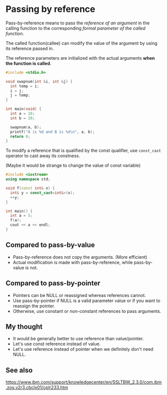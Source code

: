 # Passing by reference

Pass-by-reference means to pass the *reference of an argument* in the calling function to the corresponding *formal parameter of the called function*.

The called function(callee) can modify the value of the argument by using its reference passed in.

The reference parameters are initialized with the actual arguments **when the function is called**.

```c++
#include <stdio.h>

void swapnum(int &i, int &j) {
  int temp = i;
  i = j;
  j = temp;
}

int main(void) {
  int a = 10;
  int b = 20;

  swapnum(a, b);
  printf("A is %d and B is %d\n", a, b);
  return 0;
}
```

To modify a reference that is qualified by the const qualifier, use `const_cast` operator to cast away its constness.

(Maybe it would be strange to change the value of const variable)

```c++
#include <iostream>
using namespace std;

void f(const int& x) {
  int& y = const_cast<int&>(x);
  ++y;
}

int main() {
  int a = 5;
  f(a);
  cout << a << endl;
}
```

## Compared to pass-by-value
- Pass-by-reference does not copy the arguments. (More efficient)
- Actual modification is made with pass-by-reference, while pass-by-value is not.

## Compared to pass-by-pointer
- Pointers can be NULL or reassigned whereas references cannot. 
- Use pass-by-pointer if NULL is a valid parameter value or if you want to reassign the pointer.
- Otherwise, use constant or non-constant references to pass arguments.

## My thought
- It would be generally better to use reference than value/pointer.
- Let's use const reference instead of value.
- Let's use reference instead of pointer when we definitely don't need NULL.

## See also
https://www.ibm.com/support/knowledgecenter/en/SSLTBW_2.3.0/com.ibm.zos.v2r3.cbclx01/cplr233.htm

